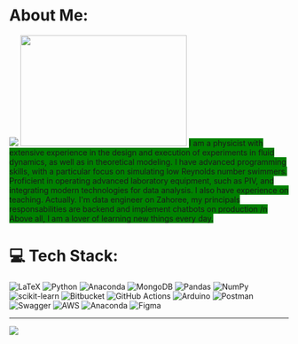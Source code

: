 #  About Me:
![](https://i.giphy.com/media/v1.Y2lkPTc5MGI3NjExaGxsanFnczdjd2w1MWR5YWZmaHI2aHAwa3FvZ29tbHpwbnF2N242cSZlcD12MV9pbnRlcm5hbF9naWZfYnlfaWQmY3Q9Zw/KGhpQ5NMoWKQurlHwI/giphy.gif)
<img src="https://i.giphy.com/media/v1.Y2lkPTc5MGI3NjExaGxsanFnczdjd2w1MWR5YWZmaHI2aHAwa3FvZ29tbHpwbnF2N242cSZlcD12MV9pbnRlcm5hbF9naWZfYnlfaWQmY3Q9Zw/KGhpQ5NMoWKQurlHwI/giphy.gif" width="300" height="200">
<span style="background-color:green">I am a physicist with extensive experience in the design and execution of experiments in fluid dynamics, as well as in theoretical modeling. I have advanced programming skills, with a particular focus on simulating low Reynolds number swimmers. Proficient in operating advanced laboratory equipment, such as PIV, and integrating modern technologies for data analysis. I also have experience on teaching. Actually. I'm data engineer on Zahoree, my principals responsabilities are backend and implement chatbots on production /n
Above all, I am a lover of learning new things every day.</span>

# 💻 Tech Stack:
![LaTeX](https://img.shields.io/badge/latex-%23008080.svg?style=for-the-badge&logo=latex&logoColor=white) ![Python](https://img.shields.io/badge/python-3670A0?style=for-the-badge&logo=python&logoColor=ffdd54) ![Anaconda](https://img.shields.io/badge/Anaconda-%2344A833.svg?style=for-the-badge&logo=anaconda&logoColor=white) ![MongoDB](https://img.shields.io/badge/MongoDB-%234ea94b.svg?style=for-the-badge&logo=mongodb&logoColor=white) ![Pandas](https://img.shields.io/badge/pandas-%23150458.svg?style=for-the-badge&logo=pandas&logoColor=white) ![NumPy](https://img.shields.io/badge/numpy-%23013243.svg?style=for-the-badge&logo=numpy&logoColor=white) ![scikit-learn](https://img.shields.io/badge/scikit--learn-%23F7931E.svg?style=for-the-badge&logo=scikit-learn&logoColor=white) ![Bitbucket](https://img.shields.io/badge/bitbucket-%230047B3.svg?style=for-the-badge&logo=bitbucket&logoColor=white) ![GitHub Actions](https://img.shields.io/badge/github%20actions-%232671E5.svg?style=for-the-badge&logo=githubactions&logoColor=white) ![Arduino](https://img.shields.io/badge/-Arduino-00979D?style=for-the-badge&logo=Arduino&logoColor=white) ![Postman](https://img.shields.io/badge/Postman-FF6C37?style=for-the-badge&logo=postman&logoColor=white) ![Swagger](https://img.shields.io/badge/-Swagger-%23Clojure?style=for-the-badge&logo=swagger&logoColor=white) ![AWS](https://img.shields.io/badge/AWS-%23FF9900.svg?style=for-the-badge&logo=amazon-aws&logoColor=white) ![Anaconda](https://img.shields.io/badge/Anaconda-%2344A833.svg?style=for-the-badge&logo=anaconda&logoColor=white) ![Figma](https://img.shields.io/badge/figma-%23F24E1E.svg?style=for-the-badge&logo=figma&logoColor=white)

---
[![](https://visitcount.itsvg.in/api?id=veroangeles&icon=0&color=0)](https://visitcount.itsvg.in)

<!-- Proudly created with GPRM ( https://gprm.itsvg.in ) -->
